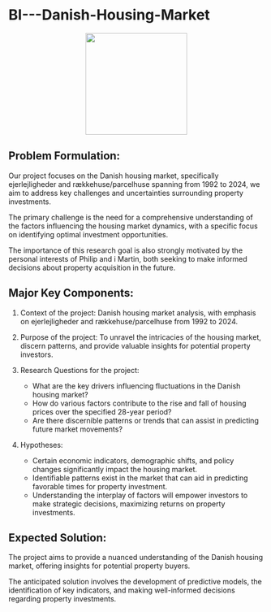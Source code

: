 # BI---Danish-Housing-Market

<p align="center" width="100%">
    <img width="200px" height="200px" src=![Nyhavn_55_(Copenhagen)_02](https://github.com/martinthuren/BI---Danish-Housing-Market/assets/113043583/9a3628a3-8f9b-4b05-a8db-a601bc1755fd)>
</p>

## Problem Formulation:

Our project focuses on the Danish housing market, specifically ejerlejligheder and rækkehuse/parcelhuse spanning from 1992 to 2024, we aim to address key challenges and uncertainties surrounding property investments. 

The primary challenge is the need for a comprehensive understanding of the factors influencing the housing market dynamics, with a specific focus on identifying optimal investment opportunities. 

The importance of this research goal is also strongly motivated by the personal interests of Philip and i Martin, both seeking to make informed decisions about property acquisition in the future.

## Major Key Components:

1. Context of the project: Danish housing market analysis, with emphasis on ejerlejligheder and rækkehuse/parcelhuse from 1992 to 2024.

2. Purpose of the project: To unravel the intricacies of the housing market, discern patterns, and provide valuable insights for potential property investors.

3. Research Questions for the project:
   - What are the key drivers influencing fluctuations in the Danish housing market?
   - How do various factors contribute to the rise and fall of housing prices over the specified 28-year period?
   - Are there discernible patterns or trends that can assist in predicting future market movements?

4. Hypotheses:
   - Certain economic indicators, demographic shifts, and policy changes significantly impact the housing market.
   - Identifiable patterns exist in the market that can aid in predicting favorable times for property investment.
   - Understanding the interplay of factors will empower investors to make strategic decisions, maximizing returns on property investments.

## Expected Solution:

The project aims to provide a nuanced understanding of the Danish housing market, offering insights for potential property buyers. 

The anticipated solution involves the development of predictive models, the identification of key indicators, and making well-informed decisions regarding property investments.
